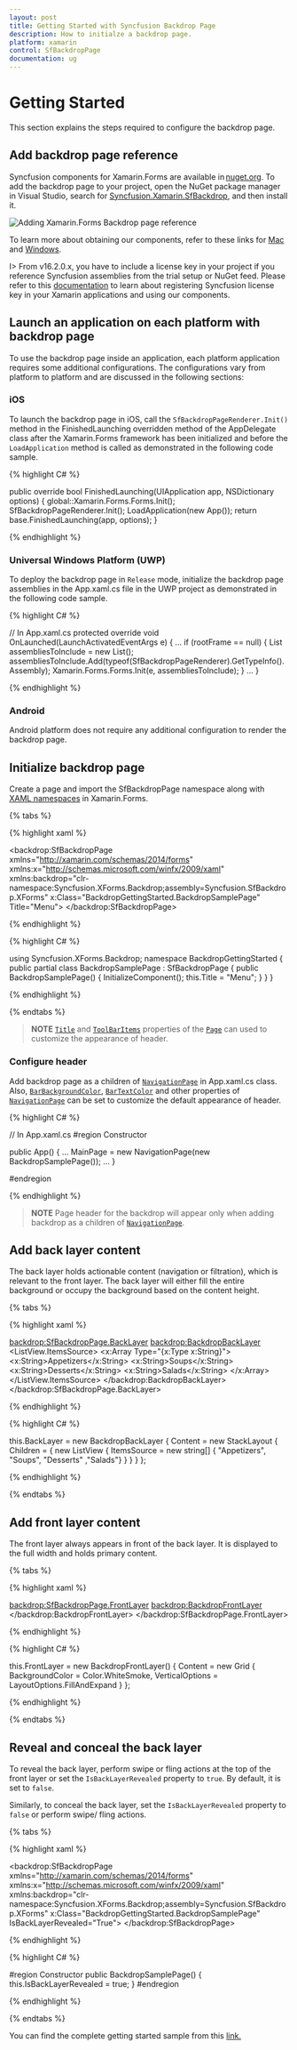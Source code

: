 ```yaml
---
layout: post
title: Getting Started with Syncfusion Backdrop Page
description: How to initialze a backdrop page.
platform: xamarin
control: SfBackdropPage
documentation: ug
---
```


# Getting Started

This section explains the steps required to configure the backdrop page.

## Add backdrop page reference

Syncfusion components for Xamarin.Forms are available in [nuget.org](https://www.nuget.org). To add the backdrop page to your project, open the NuGet package manager in Visual Studio, search for [Syncfusion.Xamarin.SfBackdrop](https://www.nuget.org/packages/Syncfusion.Xamarin.SfBackdrop), and then install it.

![Adding Xamarin.Forms Backdrop page reference](Getting-Started_images/NugetReference.png)

To learn more about obtaining our components, refer to these links for [Mac](https://help.syncfusion.com/xamarin/introduction/download-and-installation/mac) and [Windows](https://help.syncfusion.com/xamarin/introduction/download-and-installation/windows).


I> From v16.2.0.x, you have to include a license key in your project if you reference Syncfusion assemblies from the trial setup or NuGet feed. Please refer to this [documentation](https://help.syncfusion.com/common/essential-studio/licensing/license-key) to learn about registering Syncfusion license key in your Xamarin applications and using our components.

## Launch an application on each platform with backdrop page

To use the backdrop page inside an application, each platform application requires some additional configurations. The configurations vary from platform to platform and are discussed in the following sections:

### iOS

To launch the backdrop page in iOS, call the `SfBackdropPageRenderer.Init()` method in the FinishedLaunching overridden method of the AppDelegate class after the Xamarin.Forms framework has been initialized and before the `LoadApplication` method is called as demonstrated in the following code sample.


{% highlight C# %} 

public override bool FinishedLaunching(UIApplication app, NSDictionary options)
{
    global::Xamarin.Forms.Forms.Init();
    SfBackdropPageRenderer.Init();
    LoadApplication(new App());
    return base.FinishedLaunching(app, options);
} 

{% endhighlight %}


### Universal Windows Platform (UWP)

To deploy the backdrop page in `Release` mode, initialize the backdrop page assemblies in the App.xaml.cs file in the UWP project as demonstrated in the following code sample.

{% highlight C# %} 

// In App.xaml.cs 
protected override void OnLaunched(LaunchActivatedEventArgs e)
{ 
   … 
   if (rootFrame == null) 
   { 
      List<Assembly> assembliesToInclude = new List<Assembly>();
      assembliesToInclude.Add(typeof(SfBackdropPageRenderer).GetTypeInfo().Assembly);
      Xamarin.Forms.Forms.Init(e, assembliesToInclude);
   } 
   … 
}

{% endhighlight %}

### Android

Android platform does not require any additional configuration to render the backdrop page.

## Initialize backdrop page

Create a page and import the SfBackdropPage namespace along with [XAML namespaces](https://docs.microsoft.com/en-us/xamarin/xamarin-forms/xaml/namespaces) in Xamarin.Forms.

{% tabs %} 

{% highlight xaml %} 

<?xml version="1.0" encoding="UTF-8"?>
<backdrop:SfBackdropPage
    xmlns="http://xamarin.com/schemas/2014/forms"
    xmlns:x="http://schemas.microsoft.com/winfx/2009/xaml"
    xmlns:backdrop="clr-namespace:Syncfusion.XForms.Backdrop;assembly=Syncfusion.SfBackdrop.XForms"
    x:Class="BackdropGettingStarted.BackdropSamplePage"
	Title="Menu">
</backdrop:SfBackdropPage>

{% endhighlight %}

{% highlight C# %} 

using Syncfusion.XForms.Backdrop;
namespace BackdropGettingStarted
{
    public partial class BackdropSamplePage : SfBackdropPage
    {
        public BackdropSamplePage()
        {
            InitializeComponent();
			this.Title = "Menu";
        }
    }
}

{% endhighlight %}

{% endtabs %}

>**NOTE**
[`Title`](https://docs.microsoft.com/en-us/dotnet/api/xamarin.forms.page.title?view=xamarin-forms) and [`ToolBarItems`](https://docs.microsoft.com/en-us/dotnet/api/xamarin.forms.page.toolbaritems?view=xamarin-forms) properties of the [`Page`](https://docs.microsoft.com/en-us/dotnet/api/xamarin.forms.page?view=xamarin-forms) can used to customize the  appearance of header.

### Configure header
Add backdrop page as a children of [`NavigationPage`](https://docs.microsoft.com/en-us/dotnet/api/xamarin.forms.navigationpage?view=xamarin-forms) in App.xaml.cs class. Also, [`BarBackgroundColor`](https://docs.microsoft.com/en-us/dotnet/api/xamarin.forms.navigationpage.barbackgroundcolor?view=xamarin-forms), [`BarTextColor`](https://docs.microsoft.com/en-us/dotnet/api/xamarin.forms.navigationpage.bartextcolor?view=xamarin-forms) and other properties of [`NavigationPage`](https://docs.microsoft.com/en-us/dotnet/api/xamarin.forms.navigationpage?view=xamarin-forms) can be set to customize the default appearance of header.
 
{% highlight C# %} 

// In App.xaml.cs 
#region Constructor

public App()
{ 
   … 
  MainPage = new NavigationPage(new BackdropSamplePage());
   … 
}

#endregion 

{% endhighlight %}

>**NOTE**
Page header for the backdrop will appear only when adding backdrop as a children of [`NavigationPage`](https://docs.microsoft.com/en-us/dotnet/api/xamarin.forms.navigationpage?view=xamarin-forms).
 
## Add back layer content
The back layer holds actionable content (navigation or filtration), which is relevant to the front layer. The back layer will either fill the entire background or occupy the background based on the content height.

{% tabs %} 

{% highlight xaml %} 

<backdrop:SfBackdropPage.BackLayer>
        <backdrop:BackdropBackLayer>
            <StackLayout>
                <ListView>
                    <ListView.ItemsSource>
                        <x:Array Type="{x:Type x:String}">
                            <x:String>Appetizers</x:String>
                            <x:String>Soups</x:String>
                            <x:String>Desserts</x:String>
                            <x:String>Salads</x:String>
                        </x:Array>
                    </ListView.ItemsSource>
                </ListView>
            </StackLayout>
        </backdrop:BackdropBackLayer>
 </backdrop:SfBackdropPage.BackLayer> 

{% endhighlight %}

{% highlight C# %} 

this.BackLayer = new BackdropBackLayer
    {
        Content = new StackLayout
        {
            Children =
            {
                new ListView
                {
                    ItemsSource = new string[] { "Appetizers", "Soups", "Desserts" ,"Salads"}
                }
            }
        }
    };


{% endhighlight %}

{% endtabs %}

## Add front layer content
The front layer always appears in front of the back layer. It is displayed to the full width and holds primary content.

{% tabs %} 

{% highlight xaml %} 

<backdrop:SfBackdropPage.FrontLayer>
        <backdrop:BackdropFrontLayer>
            <Grid BackgroundColor="WhiteSmoke" VerticalOptions="FillAndExpand" />
        </backdrop:BackdropFrontLayer>
</backdrop:SfBackdropPage.FrontLayer> 

{% endhighlight %}

{% highlight C# %} 

this.FrontLayer = new BackdropFrontLayer()
    {
        Content = new Grid
        {
            BackgroundColor = Color.WhiteSmoke,
            VerticalOptions = LayoutOptions.FillAndExpand
        }
    };

{% endhighlight %}

{% endtabs %}

## Reveal and conceal the back layer

To reveal the back layer, perform swipe or fling actions at the top of the front layer or set the `IsBackLayerRevealed` property to `true`. By default, it is set to `false`. 

Similarly, to conceal the back layer, set the `IsBackLayerRevealed` property to `false` or perform swipe/ fling actions.

{% tabs %} 

{% highlight xaml %} 

<backdrop:SfBackdropPage
    xmlns="http://xamarin.com/schemas/2014/forms"
    xmlns:x="http://schemas.microsoft.com/winfx/2009/xaml"
    xmlns:backdrop="clr-namespace:Syncfusion.XForms.Backdrop;assembly=Syncfusion.SfBackdrop.XForms"
    x:Class="BackdropGettingStarted.BackdropSamplePage"
    IsBackLayerRevealed="True">
</backdrop:SfBackdropPage>
 
{% endhighlight %}

{% highlight C# %} 

#region Constructor
public BackdropSamplePage()
{
    this.IsBackLayerRevealed = true;
}
#endregion

{% endhighlight %}

{% endtabs %}

You can find the complete getting started sample from this [link.]( http://files2.syncfusion.com/Xamarin.Forms/Samples/BackdropGettingStarted.zip)
